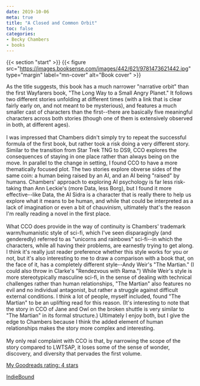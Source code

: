 ```yaml
---
date: 2019-10-06
meta: true
title: "A Closed and Common Orbit"
toc: false
categories:
- Becky Chambers
- books
---
```


{{< section "start" >}}
{{< figure src="https://images.booksense.com/images/442/621/9781473621442.jpg" type="margin" label="mn-cover" alt="Book cover" >}}

As the title suggests, this book has a much narrower "narrative orbit" than the first Wayfarers book, "The Long Way to a Small Angry Planet." It follows two different stories unfolding at different times (with a link that is clear fairly early on, and not meant to be mysterious), and features a much smaller cast of characters than the first--there are basically five meaningful characters across both stories (though one of them is extensively observed in both, at different ages). <br /><br />I was impressed that Chambers didn't simply try to repeat the successful formula of the first book, but rather took a risk doing a very different story. Similar to the transition from Star Trek TNG to DS9, CCO explores the consequences of staying in one place rather than always being on the move. In parallel to the change in setting, I found CCO to have a more thematically focused plot. The two stories explore obverse sides of the same coin: a human being raised by an AI, and an AI being "raised" by humans. Chambers' approach to exploring AI psychology is far less risk-taking than Ann Leckie's (more Data, less Borg), but I found it more effective--like Data, the AI Sidra is a character that is really there to help us explore what it means to be human, and while that could be interpreted as a lack of imagination or even a bit of chauvinism, ultimately that's the reason I'm really reading a novel in the first place.<br /><br />What CCO does provide in the way of continuity is Chambers' trademark warm/humanistic style of sci-fi, which I've seen disparagingly (and genderedly) referred to as "unicorns and rainbows" sci-fi--in which the characters, while all having their problems, are earnestly trying to get along. I think it's really just reader preference whether this style works for you or not, but it's also interesting to me to draw a comparison with a book that, on the face of it, has a completely different style--Andy Weir's "The Martian." (I could also throw in Clarke's "Rendezvous with Rama.") While Weir's style is more stereotypically masculine sci-fi, in the sense of dealing with technical challenges rather than human relationships, "The Martian" also features no evil and no individual antagonist, but rather a struggle against difficult external conditions. I think a lot of people, myself included, found "The Martian" to be an uplifting read for this reason. (It's interesting to note that the story in CCO of Jane and Owl on the broken shuttle is very similar to "The Martian" in its formal structure.) Ultimately I enjoy both, but I give the edge to Chambers because I think the added element of human relationships makes the story more complex and interesting.<br /><br />My only real complaint with CCO is that, by narrowing the scope of the story compared to LWTSAP, it loses some of the sense of wonder, discovery, and diversity that pervades the first volume.

[My Goodreads rating: 4 stars](https://www.goodreads.com/review/show/2959595062)  

[IndieBound](https://www.indiebound.org/book/9781473621442)
